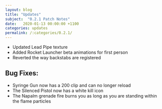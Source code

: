 ```yaml
---
layout: blog
title: "Updates"
subject:  "0.2.1 Patch Notes"
date:   2020-01-13 00:00:00 +1100
categories: updates
permalink: /:categories/0.2.1/ 
---
```

- Updated Lead Pipe texture
- Added Rocket Launcher beta animations for first person 
- Reverted the way backstabs are registered

## Bug Fixes: 
- Syringe Gun now has a 200 clip and can no longer reload
- The Silenced Pistol now has a white kill icon
- The Napalm grenade fire burns you as long as you are standing within the flame particles 